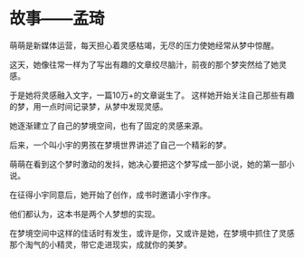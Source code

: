 # 故事——孟琦

萌萌是新媒体运营，每天担心着灵感枯竭，无尽的压力使她经常从梦中惊醒。

这天，她像往常一样为了写出有趣的文章绞尽脑汁，前夜的那个梦突然给了她灵感。

于是她将灵感融入文字，一篇10万+的文章诞生了。
这样她开始关注自己那些有趣的梦，用一点时间记录梦，从梦中发现灵感。

她逐渐建立了自己的梦境空间，也有了固定的灵感来源。

后来，一个叫小宇的男孩在梦境世界讲述了自己一个精彩的梦。

萌萌在看到这个梦时激动的发抖，她决心要把这个梦写成一部小说，她的第一部小说。

在征得小宇同意后，她开始了创作，成书时邀请小宇作序。

他们都认为，这本书是两个人梦想的实现。

在梦境空间中这样的佳话时有发生，或许是你，又或许是她，在梦境中抓住了灵感那个淘气的小精灵，带它走进现实，成就你的美梦。




